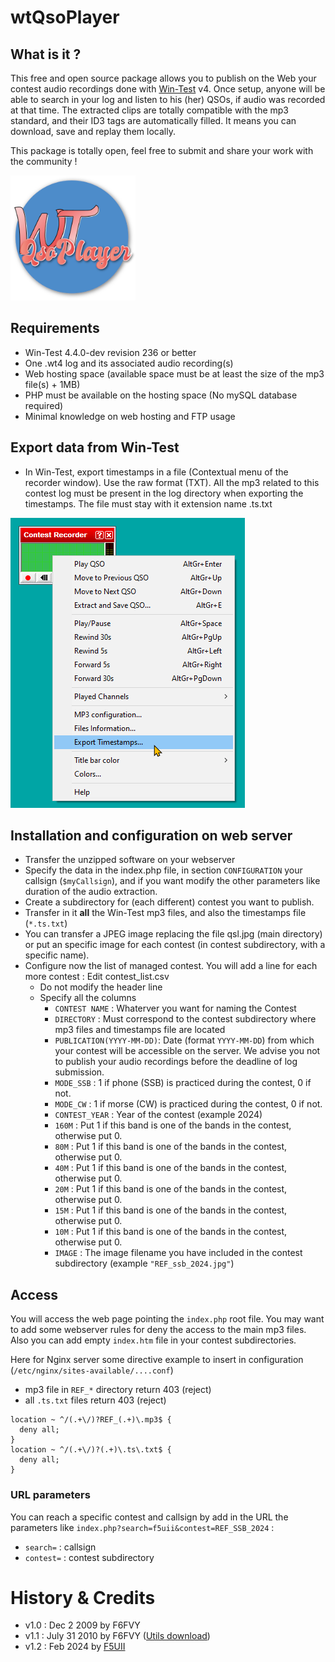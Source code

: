 # wtQsoPlayer

## What is it ?

This free and open source package allows you to publish on the Web your contest audio recordings done with [Win-Test](http://www.win-test.com/) v4.
Once setup, anyone will be able to search in your log and listen to his (her) QSOs, if audio was recorded at that time.
The extracted clips are totally compatible with the mp3 standard, and their ID3 tags are automatically filled. It means you can download, save and replay them locally.

This package is totally open, feel free to submit and share your work with the community !

<img src="wtQsoPlayer.svg" alt="Search and audio extraction processed by wtQsoPlayer" width="200">

## Requirements

- Win-Test 4.4.0-dev revision 236 or better
- One .wt4 log and its associated audio recording(s)
- Web hosting space (available space must be at least the size of the mp3 file(s) + 1MB)
- PHP must be available on the hosting space (No mySQL database required)
- Minimal knowledge on web hosting and FTP usage

## Export data from Win-Test

- In Win-Test, export timestamps in a file (Contextual menu of the recorder window). Use the raw format (TXT). All the mp3 related to this contest log must be present in the log directory when exporting the timestamps. The file must stay with it extension name .ts.txt

![Screenshot of a context menu on Audio Recorder](wtQSOPlayer%20Export%20Audio%20timestamp.png)

## Installation and configuration on web server

- Transfer the unzipped software on your webserver
- Specify the data in the index.php file, in section `CONFIGURATION` your callsign (`$myCallsign`), and if you want modify the other parameters like duration of the audio extraction.
- Create a subdirectory for (each different) contest you want to publish.
 - Transfer in it **all** the Win-Test mp3 files, and also the timestamps file (`*.ts.txt`)
 - You can transfer a JPEG image replacing the file qsl.jpg (main directory) or put an specific image for each contest (in contest subdirectory, with a specific name).
- Configure now the list of managed contest. You will add a line for each more contest : Edit contest_list.csv
  - Do not modify the header line
  - Specify all the columns
    - `CONTEST NAME` : Whaterver you want for naming the Contest
    - `DIRECTORY` : Must correspond to the contest subdirectory where mp3 files and timestamps file are located
    - `PUBLICATION(YYYY-MM-DD)`: Date (format `YYYY-MM-DD`) from which your contest will be accessible on the server. We advise you not to publish your audio recordings before the deadline of log submission.
    - `MODE_SSB` :  1 if phone (SSB) is practiced during the contest, 0 if not.
    - `MODE_CW` : 1 if morse (CW) is practiced during the contest, 0 if not.
    - `CONTEST_YEAR` : Year of the contest (example 2024)
    - `160M` : Put 1 if this band is one of the bands in the contest, otherwise put 0.
    - `80M` : Put 1 if this band is one of the bands in the contest, otherwise put 0.
    - `40M` : Put 1 if this band is one of the bands in the contest, otherwise put 0.
    - `20M` : Put 1 if this band is one of the bands in the contest, otherwise put 0.
    - `15M` : Put 1 if this band is one of the bands in the contest, otherwise put 0.
    - `10M` : Put 1 if this band is one of the bands in the contest, otherwise put 0.
    - `IMAGE` : The image filename you have included in the contest subdirectory (example `"REF_ssb_2024.jpg"`)

## Access

You will access the web page pointing the `index.php` root file.
You may want to add some webserver rules for deny the access to the main mp3 files. Also you can add empty `index.htm` file in your contest subdirectories.

Here for Nginx server some directive example to insert in configuration (`/etc/nginx/sites-available/....conf`)
- mp3 file in `REF_*` directory return 403 (reject)
- all `.ts.txt` files return 403 (reject)
```
location ~ ^/(.+\/)?REF_(.+)\.mp3$ {
  deny all;
}
location ~ ^/(.+\/)?(.+)\.ts\.txt$ {
  deny all;
}
```

### URL parameters

You can reach a specific contest and callsign by add in the URL the parameters like `index.php?search=f5uii&contest=REF_SSB_2024` :
- `search=` : callsign
- `contest=` : contest subdirectory

# History & Credits

- v1.0 : Dec 2 2009 by F6FVY
- v1.1 : July 31 2010 by F6FVY ([Utils download](http://download.win-test.com/utils/))
- v1.2 : Feb 2024 by [F5UII](https://www.f5uii.net)




